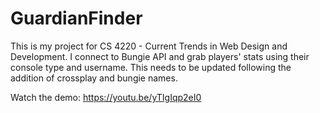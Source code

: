 # GuardianFinder
This is my project for CS 4220 - Current Trends in Web Design and Development. I connect to Bungie API and grab players' stats using their console type and username.
This needs to be updated following the addition of crossplay and bungie names.

Watch the demo:
https://youtu.be/yTIgIqp2eI0
